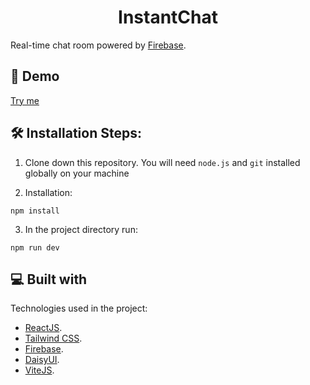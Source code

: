 <h1 align="center" id="title">InstantChat</h1>

Real-time chat room powered by
[Firebase](https://firebase.google.com/?utm_source=firechat).

<h2>🚀 Demo</h2>

[Try me](https://instantchat-16fa1.web.app/)

<h2>🛠️ Installation Steps:</h2>

1. Clone down this repository. You will need `node.js` and `git` installed globally on your machine

2. Installation:

```
npm install
```

3. In the project directory run:

```
npm run dev
```

  
  
<h2>💻 Built with</h2>

Technologies used in the project:

*   [ReactJS](https://react.dev/).
*   [Tailwind CSS](https://tailwindcss.com/).
*   [Firebase](https://firebase.google.com/?utm_source=firechat).
*   [DaisyUI](https://daisyui.com/).
*   [ViteJS](https://vitejs.dev/).
